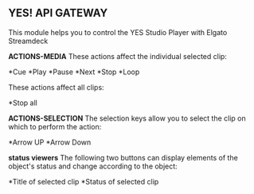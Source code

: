 ## YES! API GATEWAY

This module helps you to control the YES Studio Player with Elgato Streamdeck

**ACTIONS-MEDIA**
These actions affect the individual selected clip:

*Cue
*Play
*Pause
*Next
*Stop
*Loop

These actions affect all clips:

\*Stop all

**ACTIONS-SELECTION**
The selection keys allow you to select the clip on which to perform the action:

*Arrow UP
*Arrow Down

**status viewers**
The following two buttons can display elements of the object's status and change according to the object:

*Title of selected clip
*Status of selected clip
